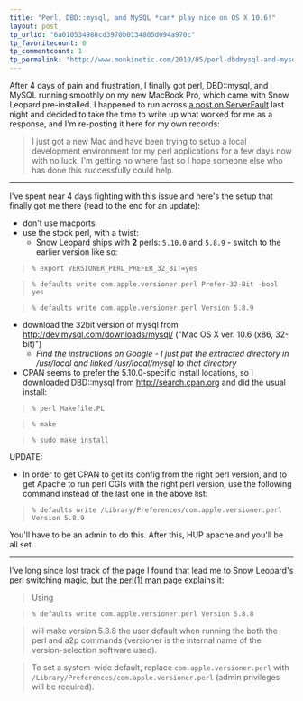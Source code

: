 ```yaml
---
title: "Perl, DBD::mysql, and MySQL *can* play nice on OS X 10.6!"
layout: post
tp_urlid: "6a010534988cd3970b0134805d094a970c"
tp_favoritecount: 0
tp_commentcount: 1
tp_permalink: "http://www.monkinetic.com/2010/05/perl-dbdmysql-and-mysql-can-play-nice-on-os-x-106.html"
---
```

After 4 days of pain and frustration, I finally got perl, DBD::mysql, and MySQL running smoothly on my new MacBook Pro, which came with Snow Leopard pre-installed. I happened to run across [a post on ServerFault](http://serverfault.com/questions/137581/mac-os-x-10-6-setup-for-apache-mysql-perl) last night and decided to take the time to write up what worked for me as a response, and I'm re-posting it here for my own records:

>I just got a new Mac and have been trying to setup a local development environment for my perl applications for a few days now with no luck. I'm getting no where fast so I hope someone else who has done this successfully could help.

---

I've spent near 4 days fighting with this issue and here's the setup that finally got me there (read to the end for an update):

* don't use macports
* use the stock perl, with a twist:
    * Snow Leopard ships with **2** perls: `5.10.0` and `5.8.9` - switch to the earlier version like so:

> `% export VERSIONER_PERL_PREFER_32_BIT=yes`

> `% defaults write com.apple.versioner.perl Prefer-32-Bit -bool yes`

> `% defaults write com.apple.versioner.perl Version 5.8.9`

* download the 32bit version of mysql from http://dev.mysql.com/downloads/mysql/ ("Mac OS X ver. 10.6 (x86, 32-bit)")
    * *Find the instructions on Google - I just put the extracted directory in /usr/local and linked /usr/local/mysql to that directory*
* CPAN seems to prefer the 5.10.0-specific install locations, so I downloaded DBD::mysql from http://search.cpan.org and did the usual install:

> `% perl Makefile.PL`

> `% make`

> `% sudo make install`

UPDATE:

* In order to get CPAN to get its config from the right perl version, and to get Apache to run perl CGIs with the right perl version, use the following command instead of the last one in the above list:

> `% defaults write /Library/Preferences/com.apple.versioner.perl Version 5.8.9`

You'll have to be an admin to do this. After this, HUP apache and you'll be all set.

---

I've long since lost track of the page I found that lead me to Snow Leopard's perl switching magic, but [the perl(1) man page](http://developer.apple.com/mac/library/documentation/Darwin/Reference/ManPages/man1/perl.1.html) explains it:

> Using

> `% defaults write com.apple.versioner.perl Version 5.8.8`

> will make version 5.8.8 the user default when running the both the perl and a2p commands (versioner is the internal name of the version-selection software used).

> To set a system-wide default, replace `com.apple.versioner.perl` with `/Library/Preferences/com.apple.versioner.perl` (admin privileges will be required).

